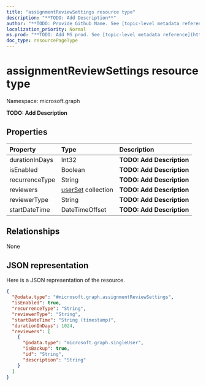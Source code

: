 ```yaml
---
title: "assignmentReviewSettings resource type"
description: "**TODO: Add Description**"
author: "**TODO: Provide Github Name. See [topic-level metadata reference](https://msgo.azurewebsites.net/add/document/guidelines/metadata.html#topic-level-metadata)**"
localization_priority: Normal
ms.prod: "**TODO: Add MS prod. See [topic-level metadata reference](https://msgo.azurewebsites.net/add/document/guidelines/metadata.html#topic-level-metadata)**"
doc_type: resourcePageType
---
```


# assignmentReviewSettings resource type


Namespace: microsoft.graph

**TODO: Add Description**

## Properties
|Property|Type|Description|
|:---|:---|:---|
|durationInDays|Int32|**TODO: Add Description**|
|isEnabled|Boolean|**TODO: Add Description**|
|recurrenceType|String|**TODO: Add Description**|
|reviewers|[userSet](../resources/userset.md) collection|**TODO: Add Description**|
|reviewerType|String|**TODO: Add Description**|
|startDateTime|DateTimeOffset|**TODO: Add Description**|

## Relationships
None

## JSON representation
Here is a JSON representation of the resource.
<!-- {
  "blockType": "resource",
  "@odata.type": "microsoft.graph.assignmentReviewSettings"
}
-->
``` json
{
  "@odata.type": "#microsoft.graph.assignmentReviewSettings",
  "isEnabled": true,
  "recurrenceType": "String",
  "reviewerType": "String",
  "startDateTime": "String (timestamp)",
  "durationInDays": 1024,
  "reviewers": [
    {
      "@odata.type": "microsoft.graph.singleUser",
      "isBackup": true,
      "id": "String",
      "description": "String"
    }
  ]
}
```

